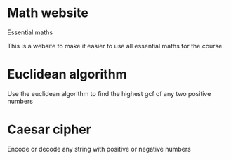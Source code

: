 # Math website
 Essential maths

This is a website to make it easier to use all essential maths for the course.


# Euclidean algorithm 
Use the euclidean algorithm to find the highest gcf of any two positive numbers

# Caesar cipher
Encode or decode any string with positive or negative numbers



